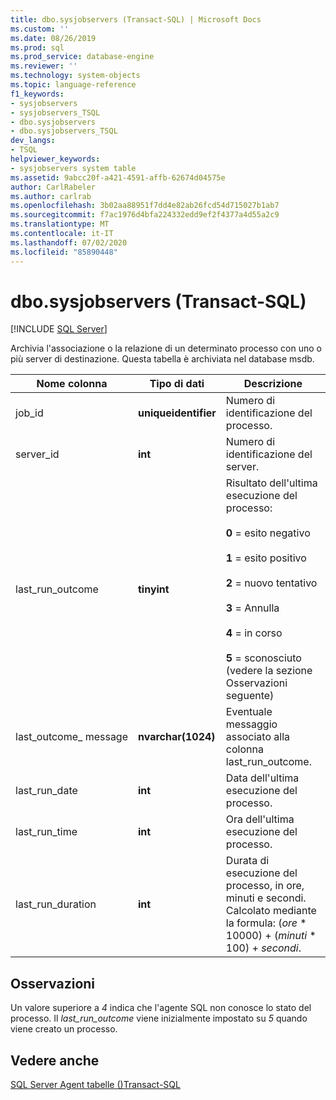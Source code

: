 ```yaml
---
title: dbo.sysjobservers (Transact-SQL) | Microsoft Docs
ms.custom: ''
ms.date: 08/26/2019
ms.prod: sql
ms.prod_service: database-engine
ms.reviewer: ''
ms.technology: system-objects
ms.topic: language-reference
f1_keywords:
- sysjobservers
- sysjobservers_TSQL
- dbo.sysjobservers
- dbo.sysjobservers_TSQL
dev_langs:
- TSQL
helpviewer_keywords:
- sysjobservers system table
ms.assetid: 9abcc20f-a421-4591-affb-62674d04575e
author: CarlRabeler
ms.author: carlrab
ms.openlocfilehash: 3b02aa88951f7dd4e82ab26fcd54d715027b1ab7
ms.sourcegitcommit: f7ac1976d4bfa224332edd9ef2f4377a4d55a2c9
ms.translationtype: MT
ms.contentlocale: it-IT
ms.lasthandoff: 07/02/2020
ms.locfileid: "85890448"
---
```

# <a name="dbosysjobservers-transact-sql"></a>dbo.sysjobservers (Transact-SQL)
[!INCLUDE [SQL Server](../../includes/applies-to-version/sqlserver.md)]

Archivia l'associazione o la relazione di un determinato processo con uno o più server di destinazione. Questa tabella è archiviata nel database msdb.
  
|Nome colonna|Tipo di dati|Descrizione|  
|-----------------|---------------|-----------------|  
|job_id|**uniqueidentifier**|Numero di identificazione del processo.|  
|server_id|**int**|Numero di identificazione del server.|  
|last_run_outcome|**tinyint**|Risultato dell'ultima esecuzione del processo:<br /><br /> **0** = esito negativo<br /><br /> **1** = esito positivo<br /><br /> **2** = nuovo tentativo<br /><br /> **3** = Annulla<br /><br /> **4** = in corso<br /><br /> **5** = sconosciuto (vedere la sezione Osservazioni seguente) |  
|last_outcome_ message|**nvarchar(1024)**|Eventuale messaggio associato alla colonna last_run_outcome.|  
|last_run_date|**int**|Data dell'ultima esecuzione del processo.|  
|last_run_time|**int**|Ora dell'ultima esecuzione del processo.|  
|last_run_duration|**int**|Durata di esecuzione del processo, in ore, minuti e secondi. Calcolato mediante la formula: (*ore* \* 10000) + (*minuti* \* 100) + *secondi*.|  


## <a name="remarks"></a>Osservazioni

Un valore superiore a *4* indica che l'agente SQL non conosce lo stato del processo. Il *last_run_outcome* viene inizialmente impostato su *5* quando viene creato un processo.


## <a name="see-also"></a>Vedere anche

[SQL Server Agent tabelle &#40;&#41;Transact-SQL](../../relational-databases/system-tables/sql-server-agent-tables-transact-sql.md)  
